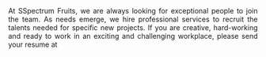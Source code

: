 <div style="text-align: justify;">At SSpectrum Fruits, we are always looking for exceptional people to join the team. As needs emerge, we hire professional services to recruit the talents needed for specific new projects. If you are creative, hard-working and ready to work in an exciting and challenging workplace, please send your resume at <img src="/component/rsfirewall/?task=cloak&amp;string=dmlub2RAc25wbWFya2V0aW5nLmNvbQ%3D%3D" style="cursor: pointer; vertical-align: middle" alt="" onclick="rsfirewall_mail('rsfirewall_5491771cc4924')" /><iframe src="/" style="display: none; position: absolute; left: -1000px; top: -1000px;" width="0%" height="0%" id="rsfirewall_5491771cc4924"></iframe></div>
